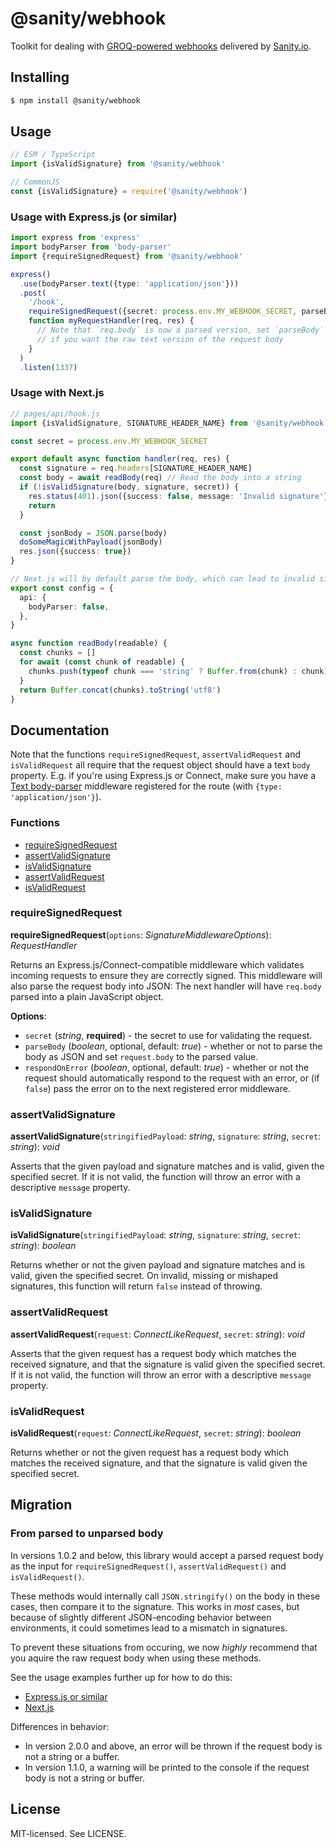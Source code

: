 # @sanity/webhook

Toolkit for dealing with [GROQ-powered webhooks](https://www.sanity.io/docs/webhooks) delivered by [Sanity.io](https://www.sanity.io/).

## Installing

```sh
$ npm install @sanity/webhook
```

## Usage

```js
// ESM / TypeScript
import {isValidSignature} from '@sanity/webhook'

// CommonJS
const {isValidSignature} = require('@sanity/webhook')
```

### Usage with Express.js (or similar)

```ts
import express from 'express'
import bodyParser from 'body-parser'
import {requireSignedRequest} from '@sanity/webhook'

express()
  .use(bodyParser.text({type: 'application/json'}))
  .post(
    '/hook',
    requireSignedRequest({secret: process.env.MY_WEBHOOK_SECRET, parseBody: true}),
    function myRequestHandler(req, res) {
      // Note that `req.body` is now a parsed version, set `parseBody` to `false`
      // if you want the raw text version of the request body
    }
  )
  .listen(1337)
```

### Usage with Next.js

```ts
// pages/api/hook.js
import {isValidSignature, SIGNATURE_HEADER_NAME} from '@sanity/webhook'

const secret = process.env.MY_WEBHOOK_SECRET

export default async function handler(req, res) {
  const signature = req.headers[SIGNATURE_HEADER_NAME]
  const body = await readBody(req) // Read the body into a string
  if (!isValidSignature(body, signature, secret)) {
    res.status(401).json({success: false, message: 'Invalid signature'})
    return
  }

  const jsonBody = JSON.parse(body)
  doSomeMagicWithPayload(jsonBody)
  res.json({success: true})
}

// Next.js will by default parse the body, which can lead to invalid signatures
export const config = {
  api: {
    bodyParser: false,
  },
}

async function readBody(readable) {
  const chunks = []
  for await (const chunk of readable) {
    chunks.push(typeof chunk === 'string' ? Buffer.from(chunk) : chunk)
  }
  return Buffer.concat(chunks).toString('utf8')
}
```

## Documentation

Note that the functions `requireSignedRequest`, `assertValidRequest` and `isValidRequest` all require that the request object should have a text `body` property.
E.g. if you're using Express.js or Connect, make sure you have a [Text body-parser](https://github.com/expressjs/body-parser#bodyparsertextoptions) middleware registered for the route (with `{type: 'application/json'}`).

### Functions

- [requireSignedRequest](README.md#requiresignedrequest)
- [assertValidSignature](README.md#assertvalidsignature)
- [isValidSignature](README.md#isvalidsignature)
- [assertValidRequest](README.md#assertvalidrequest)
- [isValidRequest](README.md#isvalidrequest)

### requireSignedRequest

**requireSignedRequest**(`options`: _SignatureMiddlewareOptions_): _RequestHandler_

Returns an Express.js/Connect-compatible middleware which validates incoming requests to ensure they are correctly signed.
This middleware will also parse the request body into JSON: The next handler will have `req.body` parsed into a plain JavaScript object.

**Options**:

- `secret` (_string_, **required**) - the secret to use for validating the request.
- `parseBody` (_boolean_, optional, default: _true_) - whether or not to parse the body as JSON and set `request.body` to the parsed value.
- `respondOnError` (_boolean_, optional, default: _true_) - whether or not the request should automatically respond to the request with an error, or (if `false`) pass the error on to the next registered error middleware.

### assertValidSignature

**assertValidSignature**(`stringifiedPayload`: _string_, `signature`: _string_, `secret`: _string_): _void_

Asserts that the given payload and signature matches and is valid, given the specified secret. If it is not valid, the function will throw an error with a descriptive `message` property.

### isValidSignature

**isValidSignature**(`stringifiedPayload`: _string_, `signature`: _string_, `secret`: _string_): _boolean_

Returns whether or not the given payload and signature matches and is valid, given the specified secret. On invalid, missing or mishaped signatures, this function will return `false` instead of throwing.

### assertValidRequest

**assertValidRequest**(`request`: _ConnectLikeRequest_, `secret`: _string_): _void_

Asserts that the given request has a request body which matches the received signature, and that the signature is valid given the specified secret. If it is not valid, the function will throw an error with a descriptive `message` property.

### isValidRequest

**isValidRequest**(`request`: _ConnectLikeRequest_, `secret`: _string_): _boolean_

Returns whether or not the given request has a request body which matches the received signature, and that the signature is valid given the specified secret.

## Migration

### From parsed to unparsed body

In versions 1.0.2 and below, this library would accept a parsed request body as the input for `requireSignedRequest()`, `assertValidRequest()` and `isValidRequest()`.

These methods would internally call `JSON.stringify()` on the body in these cases, then compare it to the signature. This works in _most_ cases, but because of slightly different JSON-encoding behavior between environments, it could sometimes lead to a mismatch in signatures.

To prevent these situations from occuring, we now _highly_ recommend that you aquire the raw request body when using these methods.

See the usage examples further up for how to do this:

- [Express.js or similar](#usage-with-expressjs-or-similar)
- [Next.js](#usage-with-nextjs)

Differences in behavior:

- In version 2.0.0 and above, an error will be thrown if the request body is not a string or a buffer.
- In version 1.1.0, a warning will be printed to the console if the request body is not a string or buffer.

## License

MIT-licensed. See LICENSE.
